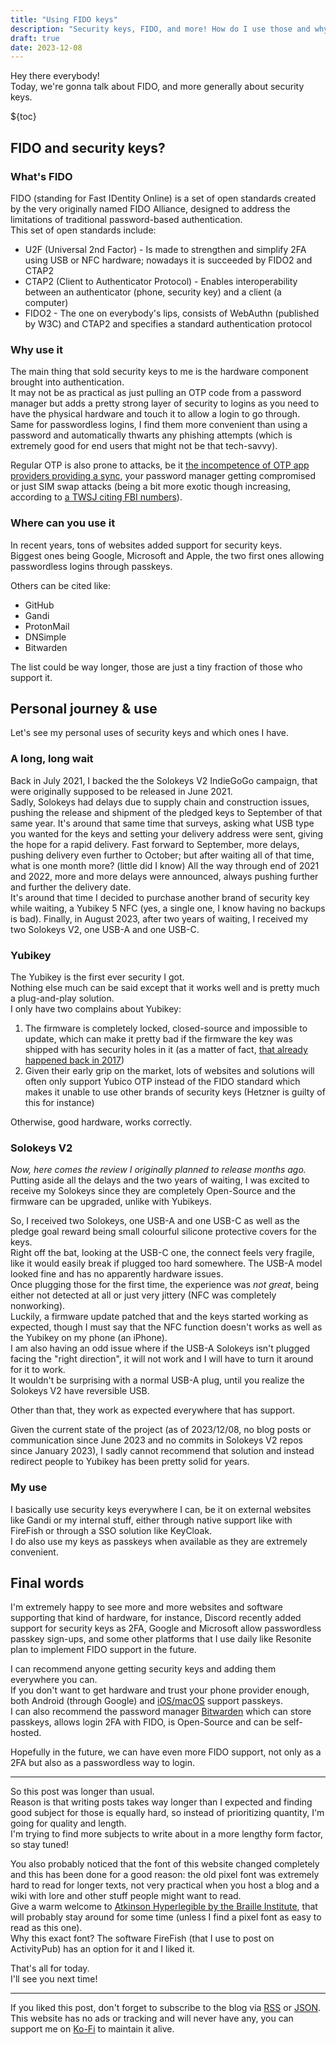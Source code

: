 ```yaml
---
title: "Using FIDO keys"
description: "Security keys, FIDO, and more! How do I use those and why."
draft: true
date: 2023-12-08
---
```


Hey there everybody!  
Today, we're gonna talk about FIDO, and more generally about security keys.

${toc}

## FIDO and security keys?

### What's FIDO

FIDO (standing for Fast IDentity Online) is a set of open standards created by the very originally named FIDO Alliance, designed to address the limitations of traditional password-based authentication.  
This set of open standards include:

- U2F (Universal 2nd Factor) - Is made to strengthen and simplify 2FA using USB or NFC hardware; nowadays it is succeeded by FIDO2 and CTAP2
- CTAP2 (Client to Authenticator Protocol) - Enables interoperability between an authenticator (phone, security key) and a client (a computer)
- FIDO2 - The one on everybody's lips, consists of WebAuthn (published by W3C) and CTAP2 and specifies a standard authentication protocol

### Why use it

The main thing that sold security keys to me is the hardware component brought into authentication.  
It may not be as practical as just pulling an OTP code from a password manager but adds a pretty strong layer of security to logins as you need to have the physical hardware and touch it to allow a login to go through.  
Same for passwordless logins, I find them more convenient than using a password and automatically thwarts any phishing attempts (which is extremely good for end users that might not be that tech-savvy).

Regular OTP is also prone to attacks, be it [the incompetence of OTP app providers providing a sync](https://nitter.net/mysk_co/status/1651021165727477763), your password manager getting compromised or just SIM swap attacks (being a bit more exotic though increasing, according to [a TWSJ citing FBI numbers](https://archive.is/og8go)).

### Where can you use it

In recent years, tons of websites added support for security keys.  
Biggest ones being Google, Microsoft and Apple, the two first ones allowing passwordless logins through passkeys.

Others can be cited like:

- GitHub
- Gandi
- ProtonMail
- DNSimple
- Bitwarden

The list could be way longer, those are just a tiny fraction of those who support it.

## Personal journey & use

Let's see my personal uses of security keys and which ones I have.

### A long, long wait

Back in July 2021, I backed the the Solokeys V2 IndieGoGo campaign, that were originally supposed to be released in June 2021.  
Sadly, Solokeys had delays due to supply chain and construction issues, pushing the release and shipment of the pledged keys to September of that same year. It's around that same time that surveys, asking what USB type you wanted for the keys and setting your delivery address were sent, giving the hope for a rapid delivery.
Fast forward to September, more delays, pushing delivery even further to October; but after waiting all of that time, what is one month more? (little did I know)
All the way through end of 2021 and 2022, more and more delays were announced, always pushing further and further the delivery date.  
It's around that time I decided to purchase another brand of security key while waiting, a Yubikey 5 NFC (yes, a single one, I know having no backups is bad).
Finally, in August 2023, after two years of waiting, I received my two Solokeys V2, one USB-A and one USB-C.

### Yubikey

The Yubikey is the first ever security I got.  
Nothing else much can be said except that it works well and is pretty much a plug-and-play solution.  
I only have two complains about Yubikey:

1. The firmware is completely locked, closed-source and impossible to update, which can make it pretty bad if the firmware the key was shipped with has security holes in it (as a matter of fact, [that already happened back in 2017](https://support.yubico.com/hc/en-us/articles/360021803580))
2. Given their early grip on the market, lots of websites and solutions will often only support Yubico OTP instead of the FIDO standard which makes it unable to use other brands of security keys (Hetzner is guilty of this for instance)

Otherwise, good hardware, works correctly.

### Solokeys V2

_Now, here comes the review I originally planned to release months ago._  
Putting aside all the delays and the two years of waiting, I was excited to receive my Solokeys since they are completely Open-Source and the firmware can be upgraded, unlike with Yubikeys.

So, I received two Solokeys, one USB-A and one USB-C as well as the pledge goal reward being small colourful silicone protective covers for the keys.  
Right off the bat, looking at the USB-C one, the connect feels very fragile, like it would easily break if plugged too hard somewhere. The USB-A model looked fine and has no apparently hardware issues.  
Once plugging those for the first time, the experience was _not great_, being either not detected at all or just very jittery (NFC was completely nonworking).  
Luckily, a firmware update patched that and the keys started working as expected, though I must say that the NFC function doesn't works as well as the Yubikey on my phone (an iPhone).  
I am also having an odd issue where if the USB-A Solokeys isn't plugged facing the "right direction", it will not work and I will have to turn it around for it to work.  
It wouldn't be surprising with a normal USB-A plug, until you realize the Solokeys V2 have reversible USB.

Other than that, they work as expected everywhere that has support.

Given the current state of the project (as of 2023/12/08, no blog posts or communication since June 2023 and no commits in Solokeys V2 repos since January 2023), I sadly cannot recommend that solution and instead redirect people to Yubikey has been pretty solid for years.

### My use

I basically use security keys everywhere I can, be it on external websites like Gandi or my internal stuff, either through native support like with FireFish or through a SSO solution like KeyCloak.  
I do also use my keys as passkeys when available as they are extremely convenient.

## Final words

I'm extremely happy to see more and more websites and software supporting that kind of hardware, for instance, Discord recently added support for security keys as 2FA, Google and Microsoft allow passwordless passkey sign-ups, and some other platforms that I use daily like Resonite plan to implement FIDO support in the future.

I can recommend anyone getting security keys and adding them everywhere you can.  
If you don't want to get hardware and trust your phone provider enough, both Android (through Google) and [iOS/macOS](https://support.apple.com/en-gb/guide/iphone/iphf538ea8d0/ios) support passkeys.  
I can also recommend the password manager [Bitwarden](https://bitwarden.com) which can store passkeys, allows login 2FA with FIDO, is Open-Source and can be self-hosted.

Hopefully in the future, we can have even more FIDO support, not only as a 2FA but also as a passwordless way to login.

---

So this post was longer than usual.  
Reason is that writing posts takes way longer than I expected and finding good subject for those is equally hard, so instead of prioritizing quantity, I'm going for quality and length.  
I'm trying to find more subjects to write about in a more lengthy form factor, so stay tuned!

You also probably noticed that the font of this website changed completely and this has been done for a good reason: the old pixel font was extremely hard to read for longer texts, not very practical when you host a blog and a wiki with lore and other stuff people might want to read.  
Give a warm welcome to [Atkinson Hyperlegible by the Braille Institute](https://brailleinstitute.org/freefont), that will probably stay around for some time (unless I find a pixel font as easy to read as this one).  
Why this exact font? The software FireFish (that I use to post on ActivityPub) has an option for it and I liked it.

That's all for today.  
I'll see you next time!

---

If you liked this post, don't forget to subscribe to the blog via [RSS](/blog/index.xml) or [JSON](/blog/index.json).  
This website has no ads or tracking and will never have any, you can support me on [Ko-Fi](https://ko-fi.com/j4dlc) to maintain it alive.
